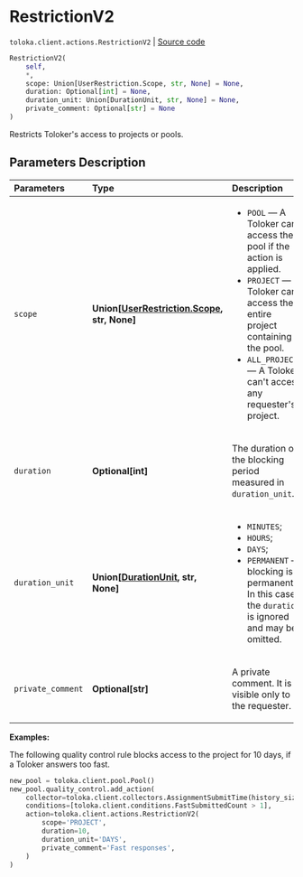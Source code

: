 # RestrictionV2
`toloka.client.actions.RestrictionV2` | [Source code](https://github.com/Toloka/toloka-kit/blob/v1.2.2/src/client/actions.py#L70)

```python
RestrictionV2(
    self,
    *,
    scope: Union[UserRestriction.Scope, str, None] = None,
    duration: Optional[int] = None,
    duration_unit: Union[DurationUnit, str, None] = None,
    private_comment: Optional[str] = None
)
```

Restricts Toloker's access to projects or pools.

## Parameters Description

| Parameters | Type | Description |
| :----------| :----| :-----------|
`scope`|**Union\[[UserRestriction.Scope](toloka.client.user_restriction.UserRestriction.Scope.md), str, None\]**|<ul> <li>`POOL` — A Toloker can&#x27;t access the pool if the action is applied.</li> <li>`PROJECT` — A Toloker can&#x27;t access the entire project containing the pool.</li> <li>`ALL_PROJECTS` — A Toloker can&#x27;t access any requester&#x27;s project.</li> </ul>
`duration`|**Optional\[int\]**|<p>The duration of the blocking period measured in `duration_unit`.</p>
`duration_unit`|**Union\[[DurationUnit](toloka.client.user_restriction.DurationUnit.md), str, None\]**|<ul> <li>`MINUTES`;</li> <li>`HOURS`;</li> <li>`DAYS`;</li> <li>`PERMANENT` — blocking is permanent. In this case the `duration` is ignored and may be omitted.</li> </ul>
`private_comment`|**Optional\[str\]**|<p>A private comment. It is visible only to the requester.</p>

**Examples:**

The following quality control rule blocks access to the project for 10 days, if a Toloker answers too fast.

```python
new_pool = toloka.client.pool.Pool()
new_pool.quality_control.add_action(
    collector=toloka.client.collectors.AssignmentSubmitTime(history_size=5, fast_submit_threshold_seconds=20),
    conditions=[toloka.client.conditions.FastSubmittedCount > 1],
    action=toloka.client.actions.RestrictionV2(
        scope='PROJECT',
        duration=10,
        duration_unit='DAYS',
        private_comment='Fast responses',
    )
)
```
